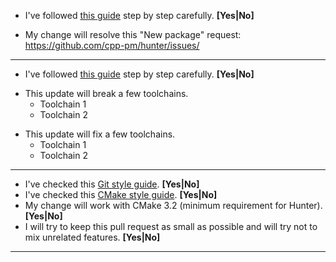 <!--- Use this part of template if you're adding new package. Remove the rest. -->
<!--- BEGIN -->

* I've followed [this guide](https://hunter.readthedocs.io/en/latest/creating-new/create/cmake.html)
  step by step carefully. **[Yes|No]**

<!--- Remove next line if there is no corresponding "New package" issue. -->
* My change will resolve this "New package" request: https://github.com/cpp-pm/hunter/issues/<number>

---
<!--- END -->

<!--- Use this part of template if you're updating existing package. Remove the rest. -->
<!--- BEGIN -->

* I've followed [this guide](https://hunter.readthedocs.io/en/latest/creating-new/update.html)
  step by step carefully. **[Yes|No]**

<!--- Remove next line if this update doesn't break toolchains -->
* This update will break a few toolchains.
  - Toolchain 1
  - Toolchain 2

<!--- Remove next line if this update doesn't fix toolchains -->
* This update will fix a few toolchains.
  - Toolchain 1
  - Toolchain 2

---
<!--- END -->

<!--- Use this part of template for other type of changes. Remove the rest. -->
<!--- BEGIN -->

* I've checked this [Git style guide](https://0.readthedocs.io/en/latest/git.html). **[Yes|No]**
* I've checked this [CMake style guide](https://0.readthedocs.io/en/latest/cmake.html). **[Yes|No]**
* My change will work with CMake 3.2 (minimum requirement for Hunter). **[Yes|No]**
* I will try to keep this pull request as small as possible and will try not to mix unrelated features. **[Yes|No]**

---
<!--- END -->
